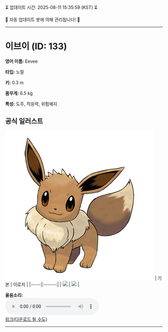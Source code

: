 
⏳ 업데이트 시간: 2025-08-11 15:35:59 (KST) ⏳

🤖 자동 업데이트 봇에 의해 관리됩니다! 🤖

---

# 이브이 (ID: 133)
**영어 이름:** Eevee

**타입:** 노말

**키:** 0.3 m

**몸무게:** 6.5 kg

**특성:** 도주, 적응력, 위험예지

## 공식 일러스트
![](https://raw.githubusercontent.com/PokeAPI/sprites/master/sprites/pokemon/other/official-artwork/133.png)
| 기본 | 이로치 |
|:----:|:------:|
| <img src="http://play.pokemonshowdown.com/sprites/ani/eevee.gif" width="200"> | <img src="http://play.pokemonshowdown.com/sprites/ani-shiny/eevee.gif" width="200"> |

**울음소리:**<br><audio controls src="https://raw.githubusercontent.com/PokeAPI/cries/main/cries/pokemon/latest/133.ogg"></audio><br> [링크(다운로드 될 수도)](https://raw.githubusercontent.com/PokeAPI/cries/main/cries/pokemon/latest/133.ogg)


---
